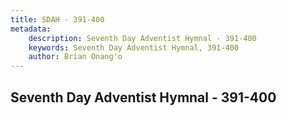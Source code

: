 ```yaml
---
title: SDAH - 391-400
metadata:
    description: Seventh Day Adventist Hymnal - 391-400
    keywords: Seventh Day Adventist Hymnal, 391-400
    author: Brian Onang'o
---
```



## Seventh Day Adventist Hymnal - 391-400
  